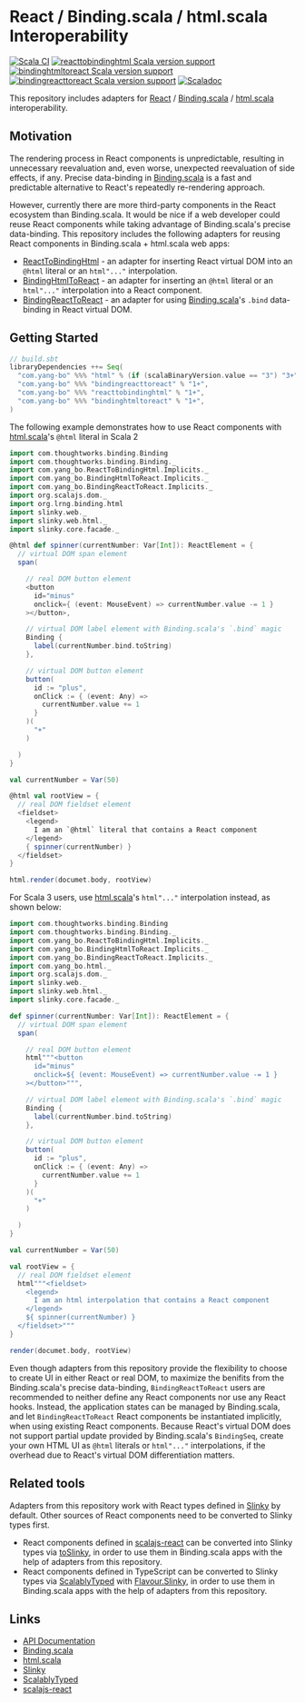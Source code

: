 # React / Binding.scala / html.scala Interoperability
[![Scala CI](https://github.com/Atry/ReactToBindingHtml.scala/actions/workflows/scala.yml/badge.svg)](https://github.com/Atry/ReactToBindingHtml.scala/actions/workflows/scala.yml)
[![reacttobindinghtml Scala version support](https://index.scala-lang.org/atry/reacttobindinghtml.scala/reacttobindinghtml/latest.svg)](https://index.scala-lang.org/atry/reacttobindinghtml.scala/reacttobindinghtml)
[![bindinghtmltoreact Scala version support](https://index.scala-lang.org/atry/reacttobindinghtml.scala/bindinghtmltoreact/latest.svg)](https://index.scala-lang.org/atry/reacttobindinghtml.scala/bindinghtmltoreact)
[![bindingreacttoreact Scala version support](https://index.scala-lang.org/atry/reacttobindinghtml.scala/bindingreacttoreact/latest.svg)](https://index.scala-lang.org/atry/reacttobindinghtml.scala/bindingreacttoreact)
[![Scaladoc](https://javadoc.io/badge/com.yang-bo/reacttobindinghtml_sjs1_3.svg?label=Scaladoc)](https://javadoc.io/page/com.yang-bo/reacttobindinghtml_sjs1_3/latest/com/yang_bo.html)

This repository includes adapters for [React](https://reactjs.org/) / [Binding.scala](https://github.com/ThoughtWorksInc/Binding.scala/) / [html.scala](https://github.com/Atry/html.scala) interoperability.

## Motivation

The rendering process in React components is unpredictable, resulting in unnecessary reevaluation and, even worse, unexpected reevaluation of side effects, if any. Precise data-binding in [Binding.scala](https://github.com/ThoughtWorksInc/Binding.scala) is a fast and predictable alternative to React's repeatedly re-rendering approach.

However, currently there are more third-party components in the React ecosystem than Binding.scala. It would be nice if a web developer could reuse React components while taking advantage of Binding.scala's precise data-binding. This repository includes the following adapters for reusing React components in Binding.scala + html.scala web apps:

- [ReactToBindingHtml](https://www.javadoc.io/page/com.yang-bo/reacttobindinghtml_sjs1_3/latest/com/yang_bo/ReactToBindingHtml.html) - an adapter for inserting React virtual DOM into an `@html` literal or an `html"..."` interpolation.
- [BindingHtmlToReact](https://www.javadoc.io/page/com.yang-bo/bindinghtmltoreact_sjs1_3/latest/com/yang_bo/BindingHtmlToReact$.html) - an adapter for inserting an `@html` literal or an `html"..."` interpolation into a React component.
- [BindingReactToReact](https://www.javadoc.io/page/com.yang-bo/bindingreacttoreact_sjs1_3/latest/com/yang_bo/BindingReactToReact$.html) - an adapter for using [Binding.scala](https://github.com/ThoughtWorksInc/Binding.scala)'s `.bind` data-binding in React virtual DOM.

## Getting Started

```sbt
// build.sbt
libraryDependencies ++= Seq(
  "com.yang-bo" %%% "html" % (if (scalaBinaryVersion.value == "3") "3+" else "2+"),
  "com.yang-bo" %%% "bindingreacttoreact" % "1+",
  "com.yang-bo" %%% "reacttobindinghtml" % "1+",
  "com.yang-bo" %%% "bindinghtmltoreact" % "1+",
)
```

The following example demonstrates how to use React components with [html.scala](https://github.com/Atry/html.scala)'s `@html` literal in Scala 2

```scala
import com.thoughtworks.binding.Binding
import com.thoughtworks.binding.Binding._
import com.yang_bo.ReactToBindingHtml.Implicits._
import com.yang_bo.BindingHtmlToReact.Implicits._
import com.yang_bo.BindingReactToReact.Implicits._
import org.scalajs.dom._
import org.lrng.binding.html
import slinky.web._
import slinky.web.html._
import slinky.core.facade._

@html def spinner(currentNumber: Var[Int]): ReactElement = {
  // virtual DOM span element
  span(

    // real DOM button element
    <button
      id="minus"
      onclick={ (event: MouseEvent) => currentNumber.value -= 1 }
    ></button>,

    // virtual DOM label element with Binding.scala's `.bind` magic
    Binding {
      label(currentNumber.bind.toString)
    },

    // virtual DOM button element
    button(
      id := "plus",
      onClick := { (event: Any) =>
        currentNumber.value += 1
      }
    )(
      "+"
    )

  )
}

val currentNumber = Var(50)

@html val rootView = {
  // real DOM fieldset element
  <fieldset>
    <legend>
      I am an `@html` literal that contains a React component
    </legend>
    { spinner(currentNumber) }
  </fieldset>
}

html.render(documet.body, rootView)
```

For Scala 3 users, use [html.scala](https://github.com/Atry/html.scala)'s `html"..."` interpolation instead, as shown below:

```scala
import com.thoughtworks.binding.Binding
import com.thoughtworks.binding.Binding._
import com.yang_bo.ReactToBindingHtml.Implicits._
import com.yang_bo.BindingHtmlToReact.Implicits._
import com.yang_bo.BindingReactToReact.Implicits._
import com.yang_bo.html._
import org.scalajs.dom._
import slinky.web._
import slinky.web.html._
import slinky.core.facade._

def spinner(currentNumber: Var[Int]): ReactElement = {
  // virtual DOM span element
  span(

    // real DOM button element
    html"""<button
      id="minus"
      onclick=${ (event: MouseEvent) => currentNumber.value -= 1 }
    ></button>""",

    // virtual DOM label element with Binding.scala's `.bind` magic
    Binding {
      label(currentNumber.bind.toString)
    },

    // virtual DOM button element
    button(
      id := "plus",
      onClick := { (event: Any) =>
        currentNumber.value += 1
      }
    )(
      "+"
    )

  )
}

val currentNumber = Var(50)

val rootView = {
  // real DOM fieldset element
  html"""<fieldset>
    <legend>
      I am an html interpolation that contains a React component
    </legend>
    ${ spinner(currentNumber) }
  </fieldset>"""
}

render(documet.body, rootView)
```

Even though adapters from this repository provide the flexibility to choose to create UI in either React or real DOM, to maximize the benifits from the Binding.scala's precise data-binding, `BindingReactToReact` users are recommended to neither define any React components nor use any React hooks. Instead, the application states can be managed by Binding.scala, and let `BindingReactToReact` React components be instantiated implicitly, when using existing React components. Because React's virtual DOM does not support partial update provided by Binding.scala's `BindingSeq`, create your own HTML UI as `@html` literals or `html"..."` interpolations, if the overhead due to React's virtual DOM differentiation matters.

## Related tools

Adapters from this repository work with React types defined in [Slinky](https://slinky.dev/) by default. Other sources of React components need to be converted to Slinky types first.

- React components defined in [scalajs-react](https://github.com/japgolly/scalajs-react) can be converted into Slinky types via [toSlinky](https://slinky.dev/docs/scalajs-react-interop), in order to use them in Binding.scala apps with the help of adapters from this repository.
- React components defined in TypeScript can be converted to Slinky types via [ScalablyTyped](https://scalablytyped.org/) with [Flavour.Slinky](https://scalablytyped.org/docs/flavour), in order to use them in Binding.scala apps with the help of adapters from this repository.

## Links

- [API Documentation](https://www.javadoc.io/page/com.yang-bo/reacttobindinghtml_sjs1_3/latest/com/yang_bo.html)
- [Binding.scala](https://github.com/ThoughtWorksInc/Binding.scala)
- [html.scala](https://github.com/Atry/html.scala)
- [Slinky](https://slinky.dev/)
- [ScalablyTyped](https://scalablytyped.org)
- [scalajs-react](https://github.com/japgolly/scalajs-react)
